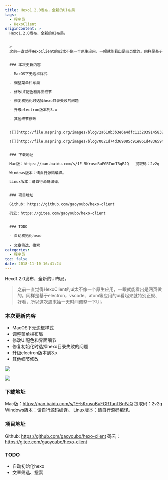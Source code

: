 ```yaml
---
title: Hexo1.2.0发布，全新的UI布局
tags:
  - 程序员
  - HexoClient
originContent: >
  Hexo1.2.0发布，全新的UI布局。


  >
  之前一直觉得HexoClient的ui太不像一个原生应用，一眼就能看出是网页做的。同样是基于electron，vscode、atom等应用的ui看起来就特别正规、好看，所以这次周末抽一天时间调整一下UI。


  ### 本次更新内容

  - MacOS下无边框样式

  - 调整菜单栏布局

  - 修改UI配色和界面细节

  - 修复初始化时选择hexo目录失败的问题

  - 升级electron版本到3.x

  - 其他细节修改


  ![](http://file.mspring.org/images/blog/2a610b3b3e6a4dfc1132039145832472!detail)

  ![](http://file.mspring.org/images/blog/0021d74d369085c91e861d483659fa32)


  ### 下载地址

  Mac版：https://pan.baidu.com/s/1E-5KrusoBuFGRTunTBqPJQ   提取码：2v2q

  Windows版本：请自行源码编译。

  Linux版本：请自行源码编译。


  ### 项目地址

  Github: https://github.com/gaoyoubo/hexo-client

  码云：https://gitee.com/gaoyoubo/hexo-client


  ### TODO

  - 自动初始化hexo

  - 文章筛选、搜索
categories:
  - 程序员
toc: false
date: 2018-11-10 16:41:24
---
```


Hexo1.2.0发布，全新的UI布局。

> 之前一直觉得HexoClient的ui太不像一个原生应用，一眼就能看出是网页做的。同样是基于electron，vscode、atom等应用的ui看起来就特别正规、好看，所以这次周末抽一天时间调整一下UI。

### 本次更新内容
- MacOS下无边框样式
- 调整菜单栏布局
- 修改UI配色和界面细节
- 修复初始化时选择hexo目录失败的问题
- 升级electron版本到3.x
- 其他细节修改

![](http://file.mspring.org/images/blog/2a610b3b3e6a4dfc1132039145832472!detail)

![](http://file.mspring.org/images/blog/0021d74d369085c91e861d483659fa32!detail)

### 下载地址
Mac版：https://pan.baidu.com/s/1E-5KrusoBuFGRTunTBqPJQ   提取码：2v2q
Windows版本：请自行源码编译。
Linux版本：请自行源码编译。

### 项目地址
Github: https://github.com/gaoyoubo/hexo-client
码云：https://gitee.com/gaoyoubo/hexo-client

### TODO
- 自动初始化hexo
- 文章筛选、搜索
